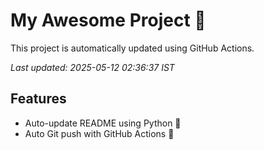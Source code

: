 # My Awesome Project 🚀

This project is automatically updated using GitHub Actions.

_Last updated: 2025-05-12 02:36:37 IST_

## Features
- Auto-update README using Python 🐍
- Auto Git push with GitHub Actions 🤖
